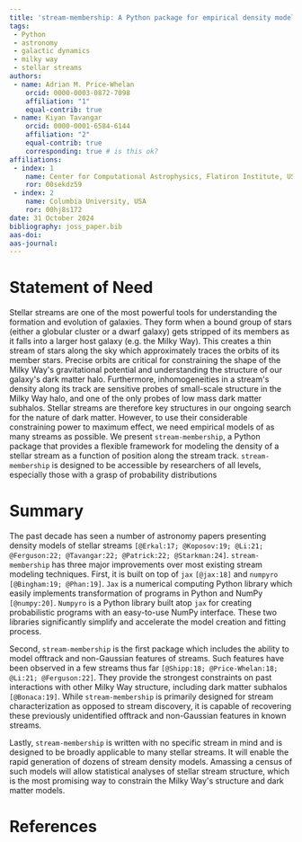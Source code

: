 ```yaml
---
title: 'stream-membership: A Python package for empirical density modeling of stellar streams'
tags:
 - Python
 - astronomy
 - galactic dynamics
 - milky way
 - stellar streams
authors:
 - name: Adrian M. Price-Whelan
    orcid: 0000-0003-0872-7098
    affiliation: "1"
    equal-contrib: true
 - name: Kiyan Tavangar
    orcid: 0000-0001-6584-6144
    affiliation: "2"
    equal-contrib: true
    corresponding: true # is this ok?
affiliations:
 - index: 1
    name: Center for Computational Astrophysics, Flatiron Institute, USA
    ror: 00sekdz59
 - index: 2
    name: Columbia University, USA
    ror: 00hj8s172
date: 31 October 2024
bibliography: joss_paper.bib
aas-doi:
aas-journal:
---
```



# Statement of Need

Stellar streams are one of the most powerful tools for understanding the formation and evolution of galaxies. They form when a bound group of stars (either a globular cluster or a dwarf galaxy) gets stripped of its members as it falls into a larger host galaxy (e.g. the Milky Way). This creates a thin stream of stars along the sky which approximately traces the orbits of its member stars. Precise orbits are critical for constraining the shape of the Milky Way's gravitational potential and understanding the structure of our galaxy's dark matter halo. Furthermore, inhomogeneities in a stream's density along its track are sensitive probes of small-scale structure in the Milky Way halo, and one of the only probes of low mass dark matter subhalos. Stellar streams are therefore key structures in our ongoing search for the nature of dark matter. However, to use their considerable constraining power to maximum effect, we need empirical models of as many streams as possible. We present `stream-membership`, a Python package that provides a flexible framework for modeling the density of a stellar stream as a function of position along the stream track. `stream-membership` is designed to be accessible by researchers of all levels, especially those with a grasp of probability distributions

# Summary

The past decade has seen a number of astronomy papers presenting density models of stellar streams `[@Erkal:17; @Koposov:19; @Li:21; @Ferguson:22; @Tavangar:22; @Patrick:22; @Starkman:24]`.
`stream-membership` has three major improvements over most existing stream modeling techniques. First, it is built on top of `jax` `[@jax:18]` and `numpyro` `[@Bingham:19; @Phan:19]`. `Jax` is a numerical computing Python library which easily implements transformation of programs in Python and NumPy `[@numpy:20]`. `Numpyro` is a Python library built atop `jax` for creating probabilistic programs with an easy-to-use NumPy interface. These two libraries significantly simplify and accelerate the model creation and fitting process. 

Second, `stream-membership` is the first package which includes the ability to model offtrack and non-Gaussian features of streams. Such features have been observed in a few streams thus far `[@Shipp:18; @Price-Whelan:18; @Li:21; @Ferguson:22]`. They provide the strongest constraints on past interactions with other Milky Way structure, including dark matter subhalos `[@Bonaca:19]`. While `stream-membership` is primarily designed for stream characterization as opposed to stream discovery, it is capable of recovering these previously unidentified offtrack and non-Gaussian features in known streams. 

Lastly, `stream-membership` is written with no specific stream in mind and is designed to be broadly applicable to many stellar streams. It will enable the rapid generation of dozens of stream density models. Amassing a census of such models will allow statistical analyses of stellar stream structure, which is the most promising way to constrain the Milky Way's structure and dark matter models.

# References

